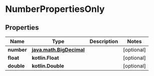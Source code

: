 
# NumberPropertiesOnly

## Properties
Name | Type | Description | Notes
------------ | ------------- | ------------- | -------------
**number** | [**java.math.BigDecimal**](java.math.BigDecimal.md) |  |  [optional]
**float** | **kotlin.Float** |  |  [optional]
**double** | **kotlin.Double** |  |  [optional]



